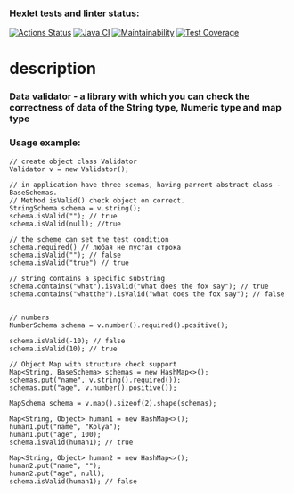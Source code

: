 ### Hexlet tests and linter status:
[![Actions Status](https://github.com/Oleg995/java-project-lvl3/workflows/hexlet-check/badge.svg)](https://github.com/Oleg995/java-project-lvl3/actions)
[![Java CI](https://github.com/Oleg995/java-project-lvl3/workflows/Java%20CI/badge.svg)](https://github.com/Oleg995/java-project-lvl3/actions)
[![Maintainability](https://api.codeclimate.com/v1/badges/852f4ad606f169238f62/maintainability)](https://codeclimate.com/github/Oleg995/java-project-lvl3/maintainability)
[![Test Coverage](https://api.codeclimate.com/v1/badges/852f4ad606f169238f62/test_coverage)](https://codeclimate.com/github/Oleg995/java-project-lvl3/test_coverage)

# description
### Data validator - a library with which you can check the correctness of data of the String type, Numeric type and map type

### Usage example:
````
// create object class Validator
Validator v = new Validator();

// in application have three scemas, having parrent abstract class - BaseSchemas. 
// Method isValid() check object on correct. 
StringSchema schema = v.string();
schema.isValid(""); // true
schema.isValid(null); //true

// the scheme can set the test condition
schema.required() // любая не пустая строка
schema.isValid(""); // false
schema.isValid("true") // true

// string contains a specific substring
schema.contains("what").isValid("what does the fox say"); // true
schema.contains("whatthe").isValid("what does the fox say"); // false


// numbers
NumberSchema schema = v.number().required().positive();

schema.isValid(-10); // false
schema.isValid(10); // true

// Object Map with structure check support
Map<String, BaseSchema> schemas = new HashMap<>();
schemas.put("name", v.string().required());
schemas.put("age", v.number().positive());

MapSchema schema = v.map().sizeof(2).shape(schemas);

Map<String, Object> human1 = new HashMap<>();
human1.put("name", "Kolya");
human1.put("age", 100);
schema.isValid(human1); // true

Map<String, Object> human2 = new HashMap<>();
human2.put("name", "");
human2.put("age", null);
schema.isValid(human1); // false
````
